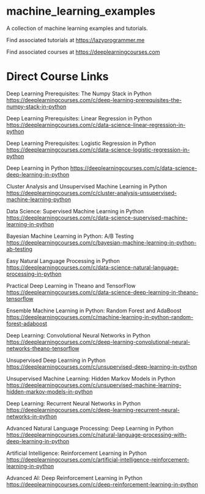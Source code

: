 machine_learning_examples
=========================

A collection of machine learning examples and tutorials.

Find associated tutorials at https://lazyprogrammer.me

Find associated courses at https://deeplearningcourses.com


Direct Course Links
===================

Deep Learning Prerequisites: The Numpy Stack in Python
https://deeplearningcourses.com/c/deep-learning-prerequisites-the-numpy-stack-in-python

Deep Learning Prerequisites: Linear Regression in Python
https://deeplearningcourses.com/c/data-science-linear-regression-in-python

Deep Learning Prerequisites: Logistic Regression in Python
https://deeplearningcourses.com/c/data-science-logistic-regression-in-python

Deep Learning in Python
https://deeplearningcourses.com/c/data-science-deep-learning-in-python

Cluster Analysis and Unsupervised Machine Learning in Python
https://deeplearningcourses.com/c/cluster-analysis-unsupervised-machine-learning-python

Data Science: Supervised Machine Learning in Python
https://deeplearningcourses.com/c/data-science-supervised-machine-learning-in-python

Bayesian Machine Learning in Python: A/B Testing
https://deeplearningcourses.com/c/bayesian-machine-learning-in-python-ab-testing

Easy Natural Language Processing in Python
https://deeplearningcourses.com/c/data-science-natural-language-processing-in-python

Practical Deep Learning in Theano and TensorFlow
https://deeplearningcourses.com/c/data-science-deep-learning-in-theano-tensorflow

Ensemble Machine Learning in Python: Random Forest and AdaBoost
https://deeplearningcourses.com/c/machine-learning-in-python-random-forest-adaboost

Deep Learning: Convolutional Neural Networks in Python
https://deeplearningcourses.com/c/deep-learning-convolutional-neural-networks-theano-tensorflow

Unsupervised Deep Learning in Python
https://deeplearningcourses.com/c/unsupervised-deep-learning-in-python

Unsupervised Machine Learning: Hidden Markov Models in Python
https://deeplearningcourses.com/c/unsupervised-machine-learning-hidden-markov-models-in-python

Deep Learning: Recurrent Neural Networks in Python
https://deeplearningcourses.com/c/deep-learning-recurrent-neural-networks-in-python

Advanced Natural Language Processing: Deep Learning in Python
https://deeplearningcourses.com/c/natural-language-processing-with-deep-learning-in-python

Artificial Intelligence: Reinforcement Learning in Python
https://deeplearningcourses.com/c/artificial-intelligence-reinforcement-learning-in-python

Advanced AI: Deep Reinforcement Learning in Python
https://deeplearningcourses.com/c/deep-reinforcement-learning-in-python

